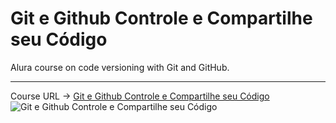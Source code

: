 # Git e Github Controle e Compartilhe seu Código
Alura course on code versioning with Git and GitHub.
***
Course URL -> [Git e Github Controle e Compartilhe seu Código](https://www.alura.com.br/curso-online-git-github-controle-de-versao)
![Git e Github Controle e Compartilhe seu Código](https://www.alura.com.br/assets/api/share/curso-git-github-controle-de-versao.png)
